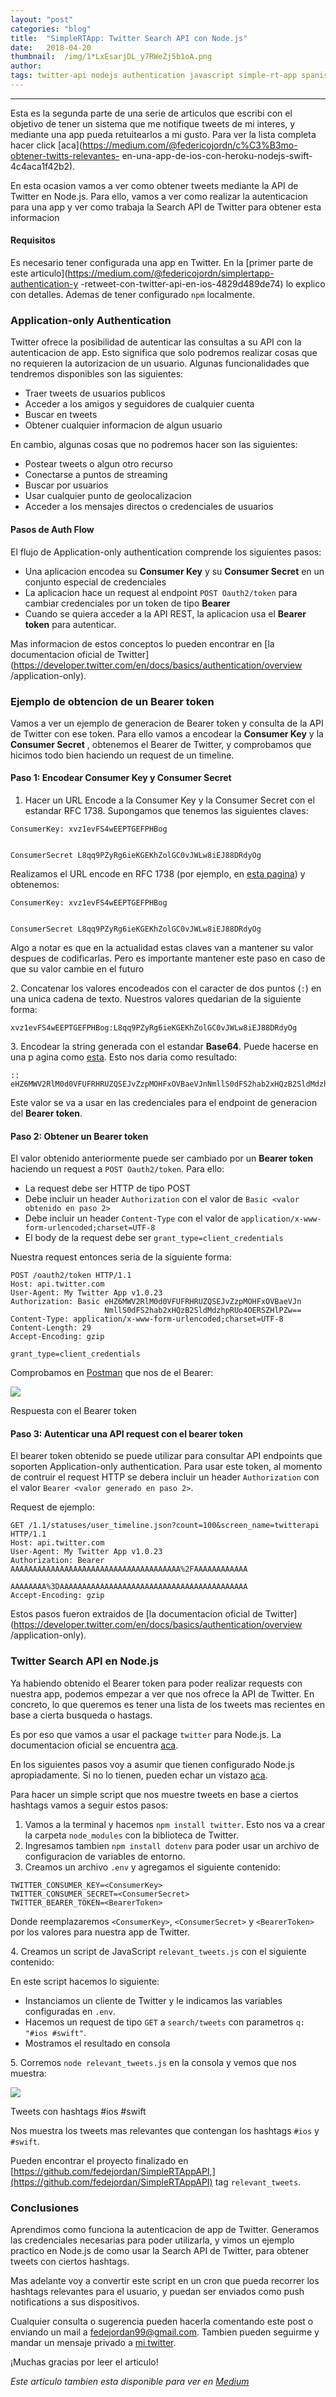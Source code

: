 ```yaml
---
layout:	"post"
categories:	"blog"
title:	"SimpleRTApp: Twitter Search API con Node.js"
date:	2018-04-20
thumbnail:	/img/1*LxEsarjDL_y7RWeZj5b1oA.png
author:	
tags: twitter-api nodejs authentication javascript simple-rt-app spanish
---
```


* * *

Esta es la segunda parte de una serie de articulos que escribi con el objetivo
de tener un sistema que me notifique tweets de mi interes, y mediante una app
pueda retuitearlos a mi gusto. Para ver la lista completa hacer click
[aca](https://medium.com/@federicojordn/c%C3%B3mo-obtener-twitts-relevantes-
en-una-app-de-ios-con-heroku-nodejs-swift-4c4aca1f42b2).

En esta ocasion vamos a ver como obtener tweets mediante la API de Twitter en
Node.js. Para ello, vamos a ver como realizar la autenticacion para una app y
ver como trabaja la Search API de Twitter para obtener esta informacion

#### Requisitos

Es necesario tener configurada una app en Twitter. En la [primer parte de este
articulo](https://medium.com/@federicojordn/simplertapp-authentication-y
-retweet-con-twitter-api-en-ios-4829d489de74) lo explico con detalles. Ademas
de tener configurado `npm` localmente.

### Application-only Authentication

Twitter ofrece la posibilidad de autenticar las consultas a su API con la
autenticacion de app. Esto significa que solo podremos realizar cosas que no
requieren la autorizacion de un usuario. Algunas funcionalidades que tendremos
disponibles son las siguientes:

  * Traer tweets de usuarios publicos
  * Acceder a los amigos y seguidores de cualquier cuenta
  * Buscar en tweets
  * Obtener cualquier informacion de algun usuario

En cambio, algunas cosas que no podremos hacer son las siguientes:

  * Postear tweets o algun otro recurso
  * Conectarse a puntos de streaming
  * Buscar por usuarios
  * Usar cualquier punto de geolocalizacion
  * Acceder a los mensajes directos o credenciales de usuarios

#### Pasos de Auth Flow

El flujo de Application-only authentication comprende los siguientes pasos:

  * Una aplicacion encodea su **Consumer Key** y su **Consumer Secret** en un conjunto especial de credenciales
  * La aplicacion hace un request al endpoint `POST Oauth2/token` para cambiar credenciales por un token de tipo **Bearer**
  * Cuando se quiera acceder a la API REST, la aplicacion usa el **Bearer token** para autenticar.

Mas informacion de estos conceptos lo pueden encontrar en [la documentacion
oficial de
Twitter](https://developer.twitter.com/en/docs/basics/authentication/overview
/application-only).

### Ejemplo de obtencion de un Bearer token

Vamos a ver un ejemplo de generacion de Bearer token y consulta de la API de
Twitter con ese token. Para ello vamos a encodear la **Consumer Key** y la
**Consumer Secret** , obtenemos el Bearer de Twitter, y comprobamos que
hicimos todo bien haciendo un request de un timeline.

#### Paso 1: Encodear Consumer Key y Consumer Secret

  1. Hacer un URL Encode a la Consumer Key y la Consumer Secret con el estandar RFC 1738. Supongamos que tenemos las siguientes claves:

    
    
    ConsumerKey: xvz1evFS4wEEPTGEFPHBog 
    
    
    ConsumerSecret L8qq9PZyRg6ieKGEKhZolGC0vJWLw8iEJ88DRdyOg

Realizamos el URL encode en RFC 1738 (por ejemplo, en [esta
pagina](https://www.urldecoder.org/)) y obtenemos:

    
    
    ConsumerKey: xvz1evFS4wEEPTGEFPHBog
    
    
    ConsumerSecret L8qq9PZyRg6ieKGEKhZolGC0vJWLw8iEJ88DRdyOg

Algo a notar es que en la actualidad estas claves van a mantener su valor
despues de codificarlas. Pero es importante mantener este paso en caso de que
su valor cambie en el futuro

2\. Concatenar los valores encodeados con el caracter de dos puntos (`:`) en
una unica cadena de texto. Nuestros valores quedarian de la siguiente forma:

    
    
    xvz1evFS4wEEPTGEFPHBog:L8qq9PZyRg6ieKGEKhZolGC0vJWLw8iEJ88DRdyOg

3\. Encodear la string generada con el estandar **Base64**. Puede hacerse en
una p agina como [esta](https://www.base64encode.org/). Esto nos daria como
resultado:

    
    
    :: eHZ6MWV2RlM0d0VFUFRHRUZQSEJvZzpMOHFxOVBaeVJnNmllS0dFS2hab2xHQzB2SldMdzhpRUo4OERSZHlPZw==

Este valor se va a usar en las credenciales para el endpoint de generacion del
**Bearer token**.

#### Paso 2: Obtener un Bearer token

El valor obtenido anteriormente puede ser cambiado por un **Bearer token**
haciendo un request a `POST Oauth2/token`. Para ello:

  * La request debe ser HTTP de tipo POST
  * Debe incluir un header `Authorization` con el valor de `Basic <valor obtenido en paso 2>`
  * Debe incluir un header `Content-Type` con el valor de `application/x-www-form-urlencoded;charset=UTF-8`
  * El body de la request debe ser `grant_type=client_credentials`

Nuestra request entonces seria de la siguiente forma:

    
    
    POST /oauth2/token HTTP/1.1  
    Host: api.twitter.com  
    User-Agent: My Twitter App v1.0.23  
    Authorization: Basic eHZ6MWV2RlM0d0VFUFRHRUZQSEJvZzpMOHFxOVBaeVJn  
                         NmllS0dFS2hab2xHQzB2SldMdzhpRUo4OERSZHlPZw==  
    Content-Type: application/x-www-form-urlencoded;charset=UTF-8  
    Content-Length: 29  
    Accept-Encoding: gzip  
      
    grant_type=client_credentials

Comprobamos en [Postman](https://www.getpostman.com/) que nos de el Bearer:

![](/img/1*LxEsarjDL_y7RWeZj5b1oA.png)

Respuesta con el Bearer token

#### Paso 3: Autenticar una API request con el bearer token

El bearer token obtenido se puede utilizar para consultar API endpoints que
soporten Application-only authentication. Para usar este token, al momento de
contruir el request HTTP se debera incluir un header `Authorization` con el
valor `Bearer <valor generado en paso 2>`.

Request de ejemplo:

    
    
    GET /1.1/statuses/user_timeline.json?count=100&screen_name=twitterapi HTTP/1.1  
    Host: api.twitter.com  
    User-Agent: My Twitter App v1.0.23  
    Authorization: Bearer AAAAAAAAAAAAAAAAAAAAAAAAAAAAAAAAAAAAAA%2FAAAAAAAAAAAA  
                          AAAAAAAA%3DAAAAAAAAAAAAAAAAAAAAAAAAAAAAAAAAAAAAAAAAAA  
    Accept-Encoding: gzip

Estos pasos fueron extraidos de [la documentacion oficial de
Twitter](https://developer.twitter.com/en/docs/basics/authentication/overview
/application-only).

### Twitter Search API en Node.js

Ya habiendo obtenido el Bearer token para poder realizar requests con nuestra
app, podemos empezar a ver que nos ofrece la API de Twitter. En concreto, lo
que queremos es tener una lista de los tweets mas recientes en base a cierta
busqueda o hastags.

Es por eso que vamos a usar el package `twitter` para Node.js. La
documentacion oficial se encuentra
[aca](https://www.npmjs.com/package/twitter).

En los siguientes pasos voy a asumir que tienen configurado Node.js
apropiadamente. Si no lo tienen, pueden echar un vistazo
[aca](https://nodejs.org/en/download/package-manager/).

Para hacer un simple script que nos muestre tweets en base a ciertos hashtags
vamos a seguir estos pasos:

  1. Vamos a la terminal y hacemos `npm install twitter`. Esto nos va a crear la carpeta `node_modules` con la biblioteca de Twitter.
  2. Ingresamos tambien `npm install dotenv` para poder usar un archivo de configuracion de variables de entorno.
  3. Creamos un archivo `.env` y agregamos el siguiente contenido:

    
    
    TWITTER_CONSUMER_KEY=<ConsumerKey>  
    TWITTER_CONSUMER_SECRET=<ConsumerSecret>  
    TWITTER_BEARER_TOKEN=<BearerToken>

Donde reemplazaremos `<ConsumerKey>`, `<ConsumerSecret>` y `<BearerToken>` por
los valores para nuestra app de Twitter.

4\. Creamos un script de JavaScript `relevant_tweets.js` con el siguiente contenido:

<script src="https://gist.github.com/fedejordan/c35d91dcb99c84f2cc6f5b6fafc215ac.js"></script>

En este script hacemos lo siguiente:

  * Instanciamos un cliente de Twitter y le indicamos las variables configuradas en `.env`.
  * Hacemos un request de tipo `GET` a `search/tweets` con parametros `q: "#ios #swift"`.
  * Mostramos el resultado en consola

5\. Corremos `node relevant_tweets.js` en la consola y vemos que nos muestra:

![](/img/1*vl1_0Y5RgoQxvb5GCQgglg.png)

Tweets con hashtags #ios #swift

Nos muestra los tweets mas relevantes que contengan los hashtags `#ios` y
`#swift`.

Pueden encontrar el proyecto finalizado en
[https://github.com/fedejordan/SimpleRTAppAPI,](https://github.com/fedejordan/SimpleRTAppAPI)
tag `relevant_tweets`.

### Conclusiones

Aprendimos como funciona la autenticacion de app de Twitter. Generamos las
credenciales necesarias para poder utilizarla, y vimos un ejemplo practico en
Node.js de como usar la Search API de Twitter, para obtener tweets con ciertos
hashtags.

Mas adelante voy a convertir este script en un cron que pueda recorrer los
hashtags relevantes para el usuario, y puedan ser enviados como push
notifications a sus dispositivos.

Cualquier consulta o sugerencia pueden hacerla comentando este post o enviando
un mail a fedejordan99@gmail.com. Tambien pueden seguirme y mandar un mensaje
privado a [mi twitter](https://twitter.com/FedeJordan90).

¡Muchas gracias por leer el articulo!

*Este artículo tambien esta disponible para ver en [Medium](https://medium.com/@federicojordn/simplertapp-twitter-search-api-con-node-js-499a124ff451)*